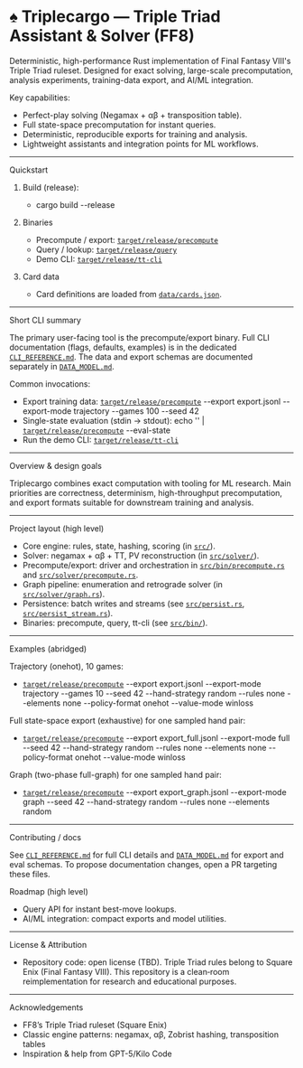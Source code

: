 # ♠️ Triplecargo — Triple Triad Assistant & Solver (FF8)

Deterministic, high-performance Rust implementation of Final Fantasy VIII's Triple Triad ruleset. Designed for exact solving, large-scale precomputation, analysis experiments, training-data export, and AI/ML integration.

Key capabilities:
- Perfect-play solving (Negamax + αβ + transposition table).
- Full state-space precomputation for instant queries.
- Deterministic, reproducible exports for training and analysis.
- Lightweight assistants and integration points for ML workflows.

---

Quickstart

1. Build (release):
   - cargo build --release

2. Binaries
   - Precompute / export: [`target/release/precompute`](target/release/precompute:1)
   - Query / lookup: [`target/release/query`](target/release/query:1)
   - Demo CLI: [`target/release/tt-cli`](target/release/tt-cli:1)

3. Card data
   - Card definitions are loaded from [`data/cards.json`](data/cards.json:1).

---

Short CLI summary

The primary user-facing tool is the precompute/export binary. Full CLI documentation (flags, defaults, examples) is in the dedicated [`CLI_REFERENCE.md`](CLI_REFERENCE.md:1). The data and export schemas are documented separately in [`DATA_MODEL.md`](DATA_MODEL.md:1).

Common invocations:
- Export training data: [`target/release/precompute`](target/release/precompute:1) --export export.jsonl --export-mode trajectory --games 100 --seed 42
- Single-state evaluation (stdin → stdout): echo '<state-json>' | [`target/release/precompute`](target/release/precompute:1) --eval-state
- Run the demo CLI: [`target/release/tt-cli`](target/release/tt-cli:1)

---

Overview & design goals

Triplecargo combines exact computation with tooling for ML research. Main priorities are correctness, determinism, high-throughput precomputation, and export formats suitable for downstream training and analysis.

---

Project layout (high level)

- Core engine: rules, state, hashing, scoring (in [`src/`](src/:1)).
- Solver: negamax + αβ + TT, PV reconstruction (in [`src/solver/`](src/solver/:1)).
- Precompute/export: driver and orchestration in [`src/bin/precompute.rs`](src/bin/precompute.rs:1) and [`src/solver/precompute.rs`](src/solver/precompute.rs:1).
- Graph pipeline: enumeration and retrograde solver (in [`src/solver/graph.rs`](src/solver/graph.rs:1)).
- Persistence: batch writes and streams (see [`src/persist.rs`](src/persist.rs:1), [`src/persist_stream.rs`](src/persist_stream.rs:1)).
- Binaries: precompute, query, tt-cli (see [`src/bin/`](src/bin/:1)).

---

Examples (abridged)

Trajectory (onehot), 10 games:
- [`target/release/precompute`](target/release/precompute:1) --export export.jsonl --export-mode trajectory --games 10 --seed 42 --hand-strategy random --rules none --elements none --policy-format onehot --value-mode winloss

Full state-space export (exhaustive) for one sampled hand pair:
- [`target/release/precompute`](target/release/precompute:1) --export export_full.jsonl --export-mode full --seed 42 --hand-strategy random --rules none --elements none --policy-format onehot --value-mode winloss

Graph (two-phase full-graph) for one sampled hand pair:
- [`target/release/precompute`](target/release/precompute:1) --export export_graph.jsonl --export-mode graph --seed 42 --hand-strategy random --rules none --elements random

---

Contributing / docs

See [`CLI_REFERENCE.md`](CLI_REFERENCE.md:1) for full CLI details and [`DATA_MODEL.md`](DATA_MODEL.md:1) for export and eval schemas. To propose documentation changes, open a PR targeting these files.

Roadmap (high level)

- Query API for instant best-move lookups.
- AI/ML integration: compact exports and model utilities.

---

License & Attribution

- Repository code: open license (TBD). Triple Triad rules belong to Square Enix (Final Fantasy VIII). This repository is a clean‑room reimplementation for research and educational purposes.

---

Acknowledgements

- FF8’s Triple Triad ruleset (Square Enix)
- Classic engine patterns: negamax, αβ, Zobrist hashing, transposition tables
- Inspiration & help from GPT-5/Kilo Code